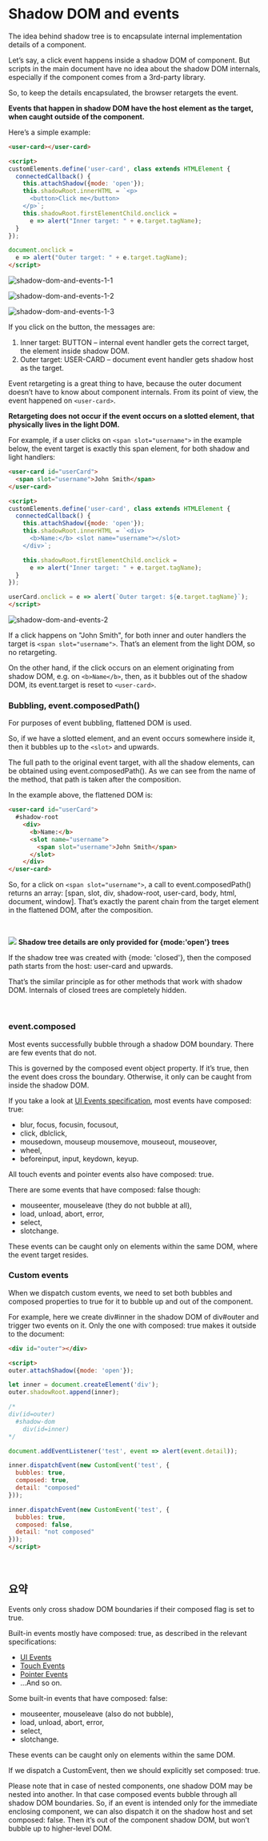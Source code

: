 Shadow DOM and events
=====================

The idea behind shadow tree is to encapsulate internal implementation details of a component.

Let’s say, a click event happens inside a shadow DOM of <user-card> component. But scripts in the main document have no idea about the shadow DOM internals, especially if the component comes from a 3rd-party library.

So, to keep the details encapsulated, the browser retargets the event.

**Events that happen in shadow DOM have the host element as the target, when caught outside of the component.**

Here’s a simple example:
```html
<user-card></user-card>

<script>
customElements.define('user-card', class extends HTMLElement {
  connectedCallback() {
    this.attachShadow({mode: 'open'});
    this.shadowRoot.innerHTML = `<p>
      <button>Click me</button>
    </p>`;
    this.shadowRoot.firstElementChild.onclick =
      e => alert("Inner target: " + e.target.tagName);
  }
});

document.onclick =
  e => alert("Outer target: " + e.target.tagName);
</script>
```

![shadow-dom-and-events-1-1](../../images/03/06/07/shadow-dom-and-events-1-1.png)

![shadow-dom-and-events-1-2](../../images/03/06/07/shadow-dom-and-events-1-2.png)

![shadow-dom-and-events-1-3](../../images/03/06/07/shadow-dom-and-events-1-3.png)

If you click on the button, the messages are:
1. Inner target: BUTTON – internal event handler gets the correct target, the element inside shadow DOM.
2. Outer target: USER-CARD – document event handler gets shadow host as the target.

Event retargeting is a great thing to have, because the outer document doesn’t have to know about component internals. From its point of view, the event happened on `<user-card>`.

**Retargeting does not occur if the event occurs on a slotted element, that physically lives in the light DOM.**

For example, if a user clicks on `<span slot="username">` in the example below, the event target is exactly this span element, for both shadow and light handlers:
```html
<user-card id="userCard">
  <span slot="username">John Smith</span>
</user-card>

<script>
customElements.define('user-card', class extends HTMLElement {
  connectedCallback() {
    this.attachShadow({mode: 'open'});
    this.shadowRoot.innerHTML = `<div>
      <b>Name:</b> <slot name="username"></slot>
    </div>`;

    this.shadowRoot.firstElementChild.onclick =
      e => alert("Inner target: " + e.target.tagName);
  }
});

userCard.onclick = e => alert(`Outer target: ${e.target.tagName}`);
</script>
```

![shadow-dom-and-events-2](../../images/03/06/07/shadow-dom-and-events-2.png)

If a click happens on "John Smith", for both inner and outer handlers the target is `<span slot="username">`. That’s an element from the light DOM, so no retargeting.

On the other hand, if the click occurs on an element originating from shadow DOM, e.g. on `<b>Name</b>`, then, as it bubbles out of the shadow DOM, its event.target is reset to `<user-card>`.

### Bubbling, event.composedPath()
For purposes of event bubbling, flattened DOM is used.

So, if we have a slotted element, and an event occurs somewhere inside it, then it bubbles up to the `<slot>` and upwards.

The full path to the original event target, with all the shadow elements, can be obtained using event.composedPath(). As we can see from the name of the method, that path is taken after the composition.

In the example above, the flattened DOM is:
```html
<user-card id="userCard">
  #shadow-root
    <div>
      <b>Name:</b>
      <slot name="username">
        <span slot="username">John Smith</span>
      </slot>
    </div>
</user-card>
```

So, for a click on `<span slot="username">`, a call to event.composedPath() returns an array: [span, slot, div, shadow-root, user-card, body, html, document, window]. That’s exactly the parent chain from the target element in the flattened DOM, after the composition.

<br />

<img class="icon" src="../../images/commons/icons/triangle-exclamation-solid.svg" /> **Shadow tree details are only provided for {mode:'open'} trees**

If the shadow tree was created with {mode: 'closed'}, then the composed path starts from the host: user-card and upwards.

That’s the similar principle as for other methods that work with shadow DOM. Internals of closed trees are completely hidden.

<br />

### event.composed
Most events successfully bubble through a shadow DOM boundary. There are few events that do not.

This is governed by the composed event object property. If it’s true, then the event does cross the boundary. Otherwise, it only can be caught from inside the shadow DOM.

If you take a look at [UI Events specification](https://www.w3.org/TR/uievents/), most events have composed: true:
- blur, focus, focusin, focusout,
- click, dblclick,
- mousedown, mouseup mousemove, mouseout, mouseover,
- wheel,
- beforeinput, input, keydown, keyup.

All touch events and pointer events also have composed: true.

There are some events that have composed: false though:
- mouseenter, mouseleave (they do not bubble at all),
- load, unload, abort, error,
- select,
- slotchange.

These events can be caught only on elements within the same DOM, where the event target resides.

### Custom events
When we dispatch custom events, we need to set both bubbles and composed properties to true for it to bubble up and out of the component.

For example, here we create div#inner in the shadow DOM of div#outer and trigger two events on it. Only the one with composed: true makes it outside to the document:
```html
<div id="outer"></div>

<script>
outer.attachShadow({mode: 'open'});

let inner = document.createElement('div');
outer.shadowRoot.append(inner);

/*
div(id=outer)
  #shadow-dom
    div(id=inner)
*/

document.addEventListener('test', event => alert(event.detail));

inner.dispatchEvent(new CustomEvent('test', {
  bubbles: true,
  composed: true,
  detail: "composed"
}));

inner.dispatchEvent(new CustomEvent('test', {
  bubbles: true,
  composed: false,
  detail: "not composed"
}));
</script>
```

<br />

## 요약
Events only cross shadow DOM boundaries if their composed flag is set to true.

Built-in events mostly have composed: true, as described in the relevant specifications:
- [UI Events](https://www.w3.org/TR/uievents)
- [Touch Events](https://w3c.github.io/touch-events)
- [Pointer Events](https://www.w3.org/TR/pointerevents)
- …And so on.

Some built-in events that have composed: false:
- mouseenter, mouseleave (also do not bubble),
- load, unload, abort, error,
- select,
- slotchange.

These events can be caught only on elements within the same DOM.

If we dispatch a CustomEvent, then we should explicitly set composed: true.

Please note that in case of nested components, one shadow DOM may be nested into another. In that case composed events bubble through all shadow DOM boundaries. So, if an event is intended only for the immediate enclosing component, we can also dispatch it on the shadow host and set composed: false. Then it’s out of the component shadow DOM, but won’t bubble up to higher-level DOM.
